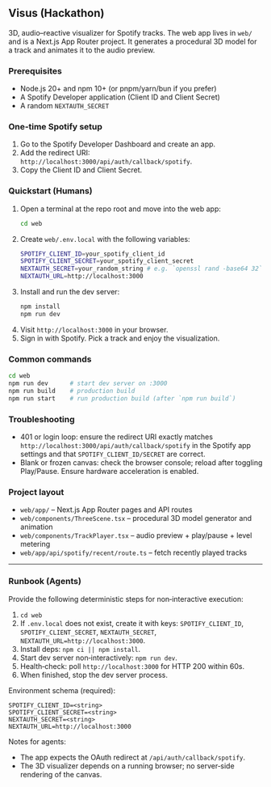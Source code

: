 ## Visus (Hackathon)

3D, audio–reactive visualizer for Spotify tracks. The web app lives in `web/` and is a Next.js App Router project. It generates a procedural 3D model for a track and animates it to the audio preview.

### Prerequisites
- Node.js 20+ and npm 10+ (or pnpm/yarn/bun if you prefer)
- A Spotify Developer application (Client ID and Client Secret)
- A random `NEXTAUTH_SECRET`

### One‑time Spotify setup
1. Go to the Spotify Developer Dashboard and create an app.
2. Add the redirect URI: `http://localhost:3000/api/auth/callback/spotify`.
3. Copy the Client ID and Client Secret.

### Quickstart (Humans)
1. Open a terminal at the repo root and move into the web app:
   ```bash
   cd web
   ```
2. Create `web/.env.local` with the following variables:
   ```bash
   SPOTIFY_CLIENT_ID=your_spotify_client_id
   SPOTIFY_CLIENT_SECRET=your_spotify_client_secret
   NEXTAUTH_SECRET=your_random_string # e.g. `openssl rand -base64 32`
   NEXTAUTH_URL=http://localhost:3000
   ```
3. Install and run the dev server:
   ```bash
   npm install
   npm run dev
   ```
4. Visit `http://localhost:3000` in your browser.
5. Sign in with Spotify. Pick a track and enjoy the visualization.

### Common commands
```bash
cd web
npm run dev      # start dev server on :3000
npm run build    # production build
npm run start    # run production build (after `npm run build`)
```

### Troubleshooting
- 401 or login loop: ensure the redirect URI exactly matches `http://localhost:3000/api/auth/callback/spotify` in the Spotify app settings and that `SPOTIFY_CLIENT_ID/SECRET` are correct.
- Blank or frozen canvas: check the browser console; reload after toggling Play/Pause. Ensure hardware acceleration is enabled.

### Project layout
- `web/app/` – Next.js App Router pages and API routes
- `web/components/ThreeScene.tsx` – procedural 3D model generator and animation
- `web/components/TrackPlayer.tsx` – audio preview + play/pause + level metering
- `web/app/api/spotify/recent/route.ts` – fetch recently played tracks

---

### Runbook (Agents)
Provide the following deterministic steps for non‑interactive execution:
1. `cd web`
2. If `.env.local` does not exist, create it with keys: `SPOTIFY_CLIENT_ID`, `SPOTIFY_CLIENT_SECRET`, `NEXTAUTH_SECRET`, `NEXTAUTH_URL=http://localhost:3000`.
3. Install deps: `npm ci || npm install`.
4. Start dev server non‑interactively: `npm run dev`.
5. Health‑check: poll `http://localhost:3000` for HTTP 200 within 60s.
6. When finished, stop the dev server process.

Environment schema (required):
```
SPOTIFY_CLIENT_ID=<string>
SPOTIFY_CLIENT_SECRET=<string>
NEXTAUTH_SECRET=<string>
NEXTAUTH_URL=http://localhost:3000
```

Notes for agents:
- The app expects the OAuth redirect at `/api/auth/callback/spotify`.
- The 3D visualizer depends on a running browser; no server‑side rendering of the canvas.
